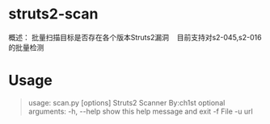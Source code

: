 # struts2-scan
概述：
    批量扫描目标是否存在各个版本Struts2漏洞
    目前支持对s2-045,s2-016的批量检测
# Usage
> usage: scan.py [options]
  Struts2 Scanner By:ch1st
  optional arguments:
  -h, --help  show this help message and exit
  -f File
  -u url

